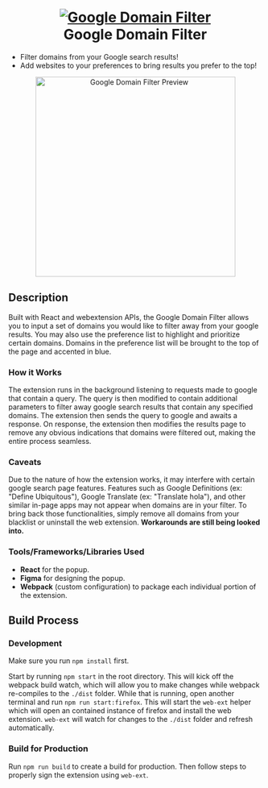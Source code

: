 <h1 align="center">
  <br>
  <a href="https://github.com/KMCGamer/google-domain-filter"><img src="https://user-images.githubusercontent.com/6385983/71632282-b273ff00-2bdb-11ea-9a62-554cfce1c016.png" alt="Google Domain Filter"></a>
  <br>
  Google Domain Filter
  <br>
</h1>

- Filter domains from your Google search results!
- Add websites to your preferences to bring results you prefer to the top!

<p align="center">
  <img width="397" alt="Google Domain Filter Preview" src="https://user-images.githubusercontent.com/6385983/102741623-df577f80-4320-11eb-8582-b952d1df3458.png">
</p>

## Description

Built with React and webextension APIs, the Google Domain Filter allows you to input a set of domains you would like to filter away from your google results. You may also use the preference list to highlight and prioritize certain domains. Domains in the preference list will be brought to the top of the page and accented in blue.

### How it Works

The extension runs in the background listening to requests made to google that contain a query. The query is then modified to contain additional parameters to filter away google search results that contain any specified domains. The extension then sends the query to google and awaits a response. On response, the extension then modifies the results page to remove any obvious indications that domains were filtered out, making the entire process seamless.

### Caveats

Due to the nature of how the extension works, it may interfere with certain google search page features. Features such as Google Definitions (ex: "Define Ubiquitous"), Google Translate (ex: "Translate hola"), and other similar in-page apps may not appear when domains are in your filter. To bring back those functionalities, simply remove all domains from your blacklist or uninstall the web extension. **Workarounds are still being looked into.**

### Tools/Frameworks/Libraries Used

- **React** for the popup.
- **Figma** for designing the popup.
- **Webpack** (custom configuration) to package each individual portion of the extension.

## Build Process

### Development

Make sure you run `npm install` first.

Start by running `npm start` in the root directory. This will kick off the webpack build watch, which will allow you to make changes while webpack re-compiles to the `./dist` folder. While that is running, open another terminal and run `npm run start:firefox`. This will start the `web-ext` helper which will open an contained instance of firefox and install the web extension. `web-ext` will watch for changes to the `./dist` folder and refresh automatically.

### Build for Production

Run `npm run build` to create a build for production. Then follow steps to properly sign the extension using `web-ext`.
